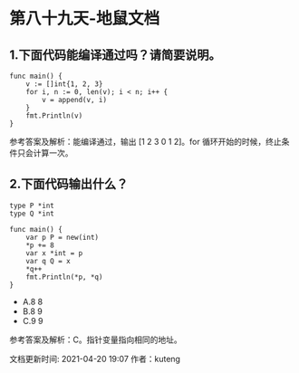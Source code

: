 # 第八十九天-地鼠文档

## 1.下面代码能编译通过吗？请简要说明。 <a id="94mbw4"></a>

```text
func main() {
    v := []int{1, 2, 3}
    for i, n := 0, len(v); i < n; i++ {
        v = append(v, i)
    }
    fmt.Println(v)
}
```

参考答案及解析：能编译通过，输出 \[1 2 3 0 1 2\]。for 循环开始的时候，终止条件只会计算一次。

## 2.下面代码输出什么？ <a id="gc4gfe"></a>

```text
type P *int
type Q *int

func main() {
    var p P = new(int)
    *p += 8
    var x *int = p
    var q Q = x
    *q++
    fmt.Println(*p, *q)
}
```

* A.8 8
* B.8 9
* C.9 9

参考答案及解析：C。指针变量指向相同的地址。

文档更新时间: 2021-04-20 19:07   作者：kuteng

